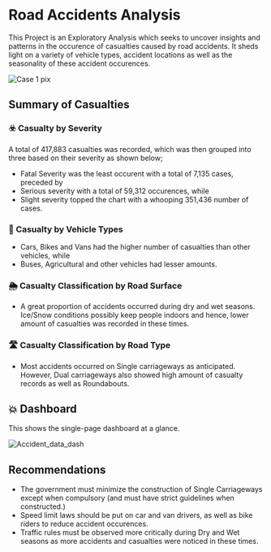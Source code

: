 # Road Accidents Analysis
This Project is an Exploratory Analysis which seeks to uncover insights and patterns in the occurence of casualties caused by road accidents. It sheds light on a variety of vehicle types, accident locations as well as the seasonality of these accident occurences.

![Case 1 pix](https://www.lrfoundation.org.uk/sites/default/files/styles/16_9_media_sm/public/2024-04/lrf-worldriskpoll-2021-road-accident.jpg?h=21386b34&itok=D9r3gh9H?fit=scale)

## Summary of Casualties
### ☣️ Casualty by Severity
A total of 417,883 casualties was recorded, which was then grouped into three based on their severity as shown below;
- Fatal Severity was the least occurent with a total of 7,135 cases, preceded by
- Serious severity with a total of 59,312 occurences, while
- Slight severity topped the chart with a whooping 351,436 number of cases. 

### 🚗 Casualty by  Vehicle Types
- Cars, Bikes and Vans had the higher number of casualties than other vehicles, while
- Buses, Agricultural and other vehicles had lesser amounts.

### 🌦️ Casualty Classification by Road Surface
- A great proportion of accidents occurred during dry and wet seasons. Ice/Snow conditions possibly keep people indoors and hence, lower amount of casualties was recorded in these times.

### 🛣️ Casualty Classification by Road Type
- Most accidents occurred on Single carriageways as anticipated. However, Dual carriageways also showed high amount of casualty records as well as Roundabouts.

## 💥 Dashboard
This shows the single-page dashboard at a glance.

![Accident_data_dash](https://github.com/user-attachments/assets/f3dd5d02-05b5-4e9f-973c-7b0273c82425)



## Recommendations
- The government must minimize the construction of Single Carriageways except when compulsory (and must have strict guidelines when constructed.) 
- Speed limit laws should be put on car and van drivers, as well as bike riders to reduce accident occurences.
- Traffic rules must be observed more critically during Dry and Wet seasons as more accidents and casualties were noticed in these times.
